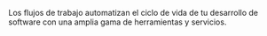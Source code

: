 Los flujos de trabajo automatizan el ciclo de vida de tu desarrollo de software con una amplia gama de herramientas y servicios.
